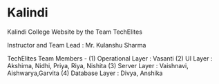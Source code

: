 # Kalindi
Kalindi College Website by the Team TechElites

Instructor and Team Lead : Mr. Kulanshu Sharma

TechElites Team Members -
   (1) Operational Layer : Vasanti
   (2) UI Layer : Akshima, Nidhi, Priya, Riya, Nishita
   (3) Server Layer : Vaishnavi, Aishwarya,Garvita 
   (4) Database Layer : Divya, Anshika
